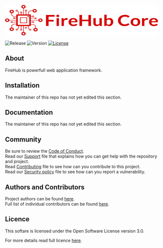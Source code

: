 <img src="https://raw.githubusercontent.com/The-FireHub-Project/the-firehub-project.github.io/master/resources/graphics/logo/core.svg" width="100%" height="100px">

![Release](https://img.shields.io/badge/Release-DEV-black)
![Version](https://img.shields.io/badge/Version-0.1.0.pre--alpha.M1-d50000)
[![License](https://img.shields.io/badge/License-OSL%203.0-orange.svg)](https://opensource.org/licenses/OSL-3.0)

## About

FireHub is powerfull web application framework.

## Installation

[//]: # (TODO: Add instalation description)
The maintainer of this repo has not yet edited this section.

## Documentation

[//]: # (TODO: Add documentation description)
The maintainer of this repo has not yet edited this section.

## Community

Be sure to review the [Code of Conduct](https://github.com/The-FireHub-Project/.github/blob/master/.github/CODE_OF_CONDUCT.md).<br>
Read our [Support](https://github.com/The-FireHub-Project/.github/blob/master/.github/SUPPORT.md) file that explains how you can get help with the repository and project.<br>
Read [Contributing](https://github.com/The-FireHub-Project/.github/blob/master/.github/CONTRIBUTING.md) file to see how can you contribute to this project.<br>
Read our [Security policy](.github/SECURITY.md) file to see how can you report a vulnerability.

## Authors and Contributors

Project authors can be found [here](.github/AUTHORS.md).<br>
Full list of individual contributors can be found [here](.github/CONTRIBUTORS.md).

## Licence

This softare is licensed under the Open Software License version 3.0.

For more details read full licence [here](https://github.com/The-FireHub-Project/TheCore/blob/master/LICENCE.md).